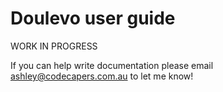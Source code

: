 # Doulevo user guide

WORK IN PROGRESS

If you can help write documentation please email ashley@codecapers.com.au to let me know!